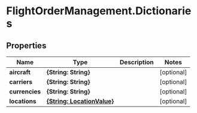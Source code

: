 # FlightOrderManagement.Dictionaries

## Properties

Name | Type | Description | Notes
------------ | ------------- | ------------- | -------------
**aircraft** | **{String: String}** |  | [optional] 
**carriers** | **{String: String}** |  | [optional] 
**currencies** | **{String: String}** |  | [optional] 
**locations** | [**{String: LocationValue}**](LocationValue.md) |  | [optional] 


